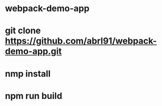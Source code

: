 # webpack-demo-app
# git clone https://github.com/abrl91/webpack-demo-app.git
# nmp install
# npm run build
